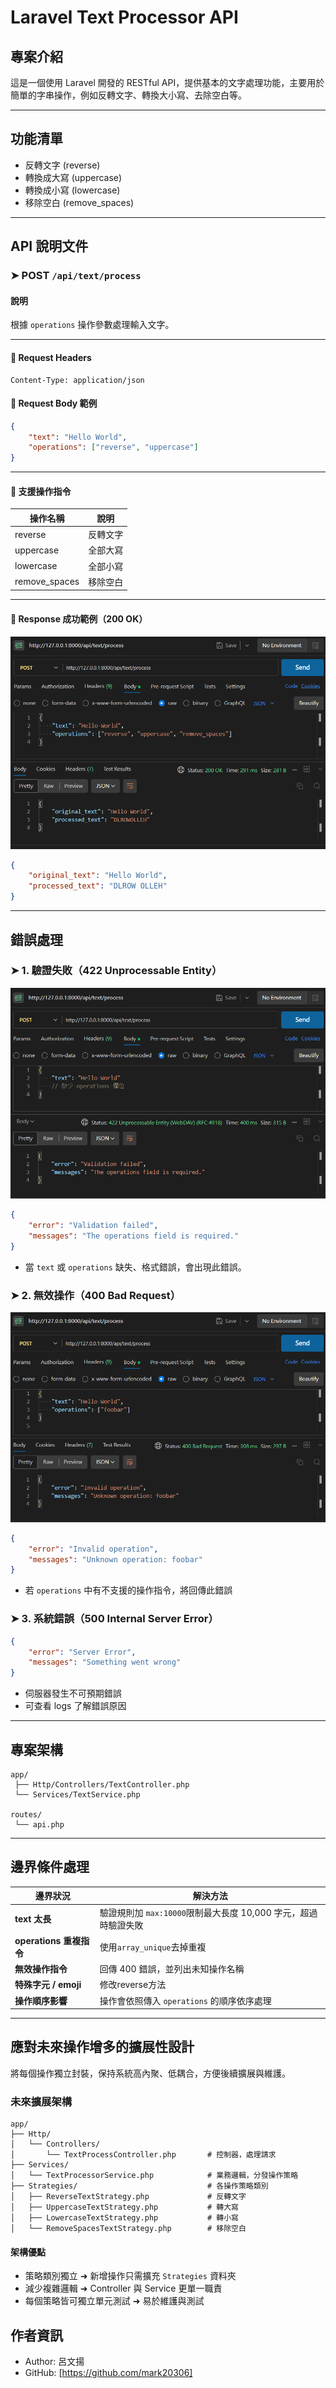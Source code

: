 # Laravel Text Processor API

##  專案介紹
這是一個使用 Laravel 開發的 RESTful API，提供基本的文字處理功能，主要用於簡單的字串操作，例如反轉文字、轉換大小寫、去除空白等。

---

##  功能清單
-  反轉文字 (reverse)
-  轉換成大寫 (uppercase)
-  轉換成小寫 (lowercase)
-  移除空白 (remove_spaces)

---

##  API 說明文件

### ➤ POST `/api/text/process`
####  說明
根據 `operations` 操作參數處理輸入文字。

---

#### 🔸 Request Headers
```
Content-Type: application/json
```

#### 🔸 Request Body 範例
```json
{
    "text": "Hello World",
    "operations": ["reverse", "uppercase"]
}
```

---

#### 🔸 支援操作指令
| 操作名稱        | 說明       |
|----------------|------------|
| reverse        | 反轉文字   |
| uppercase      | 全部大寫   |
| lowercase      | 全部小寫   |
| remove_spaces  | 移除空白   |

---

#### 🔸 Response 成功範例（200 OK）
![Postman 測試結果](images/apiSuccess.png)
```json
{
    "original_text": "Hello World",
    "processed_text": "DLROW OLLEH"
}
```

---

##  錯誤處理

### ➤ 1. 驗證失敗（422 Unprocessable Entity）
![Postman 測試結果](images/validationFailed.png)
```json
{
    "error": "Validation failed",
    "messages": "The operations field is required."
}
```
- 當 `text` 或 `operations` 缺失、格式錯誤，會出現此錯誤。

### ➤ 2. 無效操作（400 Bad Request）
![Postman 測試結果](images/invalidOperation.png)
```json
{
    "error": "Invalid operation",
    "messages": "Unknown operation: foobar"
}
```
- 若 `operations` 中有不支援的操作指令，將回傳此錯誤
### ➤ 3. 系統錯誤（500 Internal Server Error）
```json
{
    "error": "Server Error",
    "messages": "Something went wrong"
}
```
- 伺服器發生不可預期錯誤
- 可查看 logs 了解錯誤原因
---

##  專案架構
```
app/
 ├── Http/Controllers/TextController.php
 └── Services/TextService.php

routes/
 └── api.php
```
---
##  邊界條件處理

| 邊界狀況           | 解決方法 |
|--------------------|--------------------|
| **text 太長**       | 驗證規則加 `max:10000`限制最大長度 10,000 字元，超過時驗證失敗 |
| **operations 重複指令** | 使用`array_unique`去掉重複 |
| **無效操作指令**     | 回傳 400 錯誤，並列出未知操作名稱 |
| **特殊字元 / emoji** | 修改reverse方法 |
| **操作順序影響**     | 操作會依照傳入 `operations` 的順序依序處理 |


---
##  應對未來操作增多的擴展性設計
  
將每個操作獨立封裝，保持系統高內聚、低耦合，方便後續擴展與維護。



### 未來擴展架構

```
app/
├── Http/
│   └── Controllers/
│       └── TextProcessController.php       # 控制器，處理請求
├── Services/
│   └── TextProcessorService.php            # 業務邏輯，分發操作策略
├── Strategies/                             # 各操作策略類別
│   ├── ReverseTextStrategy.php             # 反轉文字
│   ├── UppercaseTextStrategy.php           # 轉大寫
│   ├── LowercaseTextStrategy.php           # 轉小寫
│   └── RemoveSpacesTextStrategy.php        # 移除空白
```


####  架構優點
- 策略類別獨立 ➜ 新增操作只需擴充 `Strategies` 資料夾     
- 減少複雜邏輯 ➜ Controller 與 Service 更單一職責  
- 每個策略皆可獨立單元測試 ➜ 易於維護與測試  

##  作者資訊
- Author: 呂文揚
- GitHub: [https://github.com/mark20306]

